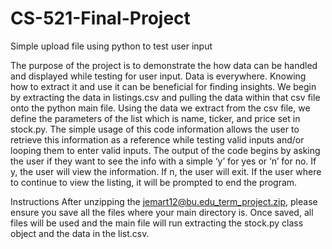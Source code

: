 # CS-521-Final-Project
Simple upload file using python to test user input

The purpose of the project is to demonstrate the how data can be handled and displayed while testing for user input. Data is everywhere. Knowing how to extract it and use it can be beneficial for finding insights. We begin by extracting the data in listings.csv and pulling the data within that csv file onto the python main file. Using the data we extract from the csv file, we define the parameters of the list which is name, ticker, and price set in stock.py. The simple usage of this code information allows the user to retrieve this information as a reference while testing valid inputs and/or looping them to enter valid inputs. The output of the code begins by asking the user if they want to see the info with a simple ‘y’ for yes or ‘n’ for no. If y, the user will view the information. If n, the user will exit. If the user where to continue to view the listing, it will be prompted to end the program.

Instructions
After unzipping the jemart12@bu.edu_term_project.zip, please ensure you save all the files where your main directory is. Once saved, all files will be used and the main file will run extracting the stock.py class object and the data in the list.csv.
